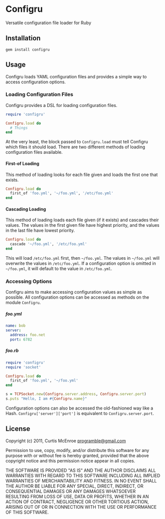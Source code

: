 # Configru

Versatile configuration file loader for Ruby

## Installation

    gem install configru

## Usage

Configru loads YAML configuration files and provides a simple way to access
configuration options.

### Loading Configuration Files

Configru provides a DSL for loading configuration files.

```ruby
require 'configru'

Configru.load do
  # Things
end
```

At the very least, the block passed to `Configru.load` must tell Configru
which files it should load. There are two different methods of loading
configuration files available.

#### First-of Loading

This method of loading looks for each file given and loads the first one
that exists.

```ruby
Configru.load do
  first_of 'foo.yml', '~/foo.yml', '/etc/foo.yml'
end
```

#### Cascading Loading

This method of loading loads each file given (if it exists) and cascades
their values. The values in the first given file have highest priority,
and the values in the last file have lowest priority.

```ruby
Configru.load do
  cascade '~/foo.yml', '/etc/foo.yml'
end
```

This will load `/etc/foo.yml` first, then `~/foo.yml`. The values in
`~/foo.yml` will overwrite the values in `/etc/foo.yml`. If a configuration
option is omitted in `~/foo.yml`, it will default to the value in
`/etc/foo.yml`.

### Accessing Options

Configru aims to make accessing configuration values as simple as possible.
All configuration options can be accessed as methods on the module
`Configru`.

##### foo.yml
```yaml
name: bob
server:
  address: foo.net
  port: 6782
```

##### foo.rb
```ruby
require 'configru'
require 'socket'

Configru.load do
  first_of 'foo.yml', '~/foo.yml'
end

s = TCPSocket.new(Configru.server.address, Configru.server.port)
s.puts "Hello, I am #{Configru.name}"
```

Configuration options can also be accessed the old-fashioned way like a
Hash. `Configru['server']['port']` is equivalent to `Configru.server.port`.

## License

Copyright (c) 2011, Curtis McEnroe <programble@gmail.com>

Permission to use, copy, modify, and/or distribute this software for any
purpose with or without fee is hereby granted, provided that the above
copyright notice and this permission notice appear in all copies.

THE SOFTWARE IS PROVIDED "AS IS" AND THE AUTHOR DISCLAIMS ALL WARRANTIES
WITH REGARD TO THIS SOFTWARE INCLUDING ALL IMPLIED WARRANTIES OF
MERCHANTABILITY AND FITNESS. IN NO EVENT SHALL THE AUTHOR BE LIABLE FOR
ANY SPECIAL, DIRECT, INDIRECT, OR CONSEQUENTIAL DAMAGES OR ANY DAMAGES
WHATSOEVER RESULTING FROM LOSS OF USE, DATA OR PROFITS, WHETHER IN AN
ACTION OF CONTRACT, NEGLIGENCE OR OTHER TORTIOUS ACTION, ARISING OUT OF
OR IN CONNECTION WITH THE USE OR PERFORMANCE OF THIS SOFTWARE.

